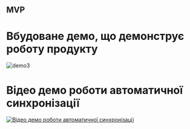 ## MVP

# Вбудоване демо, що демонструє роботу продукту
![demo3](https://github.com/user-attachments/assets/25d3f75c-fa1f-4c14-86a6-2d564aa9c51b)

# Відео демо роботи автоматичної синхронізації

[![Відео демо роботи автоматичної синхронізації](https://img.youtube.com/vi/tx0GBmUiCp0/0.jpg)](https://youtu.be/tx0GBmUiCp0)

